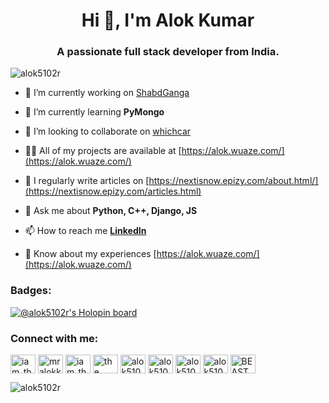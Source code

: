 <h1 align="center">Hi 👋, I'm Alok Kumar</h1>
<h3 align="center">A passionate full stack developer from India.</h3>

<p align="left"> <img src="https://komarev.com/ghpvc/?username=alok5102r&label=Profile%20views&color=0e75b6&style=flat" alt="alok5102r" /> </p>

- 🔭 I’m currently working on [ShabdGanga](https://github.com/Alok5102R/ShabdGanga)

- 🌱 I’m currently learning **PyMongo**

- 👯 I’m looking to collaborate on [whichcar](https://github.com/Alok5102R/whichcar)

- 👨‍💻 All of my projects are available at [https://alok.wuaze.com/](https://alok.wuaze.com/)

- 📝 I regularly write articles on [https://nextisnow.epizy.com/about.html/](https://nextisnow.epizy.com/articles.html)

- 💬 Ask me about **Python, C++, Django, JS**

- 📫 How to reach me [**LinkedIn**](https://linkedin.com/in/mralokkumar)

- 📄 Know about my experiences [https://alok.wuaze.com/](https://alok.wuaze.com/)

### Badges:
[![@alok5102r's Holopin board](https://holopin.me/alok5102r)](https://holopin.io/@alok5102r)

<h3 align="left">Connect with me:</h3>
<p align="left">
<a href="https://twitter.com/iam_thealok" target="blank"><img align="center" src="https://raw.githubusercontent.com/rahuldkjain/github-profile-readme-generator/master/src/images/icons/Social/twitter.svg" alt="iam_thealok" height="30" width="40" /></a>
<a href="https://linkedin.com/in/mralokkumar" target="blank"><img align="center" src="https://raw.githubusercontent.com/rahuldkjain/github-profile-readme-generator/master/src/images/icons/Social/linked-in-alt.svg" alt="mralokkumar" height="30" width="40" /></a>
<a href="https://instagram.com/iam_thealok" target="blank"><img align="center" src="https://raw.githubusercontent.com/rahuldkjain/github-profile-readme-generator/master/src/images/icons/Social/instagram.svg" alt="iam_thealok" height="30" width="40" /></a>
<a href="https://www.youtube.com/channel/UCEgt5P_zbKM-z_CwDp5GY6Q" target="blank"><img align="center" src="https://raw.githubusercontent.com/rahuldkjain/github-profile-readme-generator/master/src/images/icons/Social/youtube.svg" alt="the next is now" height="30" width="40" /></a>
<a href="https://www.codechef.com/users/alok5102r" target="blank"><img align="center" src="https://cdn.jsdelivr.net/npm/simple-icons@3.1.0/icons/codechef.svg" alt="alok5102r" height="30" width="40" /></a>
<a href="https://www.hackerrank.com/alok5102r" target="blank"><img align="center" src="https://raw.githubusercontent.com/rahuldkjain/github-profile-readme-generator/master/src/images/icons/Social/hackerrank.svg" alt="alok5102r" height="30" width="40" /></a>
<a href="https://www.leetcode.com/alok5102r" target="blank"><img align="center" src="https://raw.githubusercontent.com/rahuldkjain/github-profile-readme-generator/master/src/images/icons/Social/leet-code.svg" alt="alok5102r" height="30" width="40" /></a>
<a href="https://www.hackerearth.com/alok5102r" target="blank"><img align="center" src="https://raw.githubusercontent.com/rahuldkjain/github-profile-readme-generator/master/src/images/icons/Social/hackerearth.svg" alt="alok5102r" height="30" width="40" /></a>
<a href="https://discord.gg/BEAST#7762" target="blank"><img align="center" src="https://raw.githubusercontent.com/rahuldkjain/github-profile-readme-generator/master/src/images/icons/Social/discord.svg" alt="BEAST#7762" height="30" width="40" /></a>
</p>


<p><img align="center" src="https://github-readme-streak-stats.herokuapp.com/?user=alok5102r&" alt="alok5102r" /></p>
